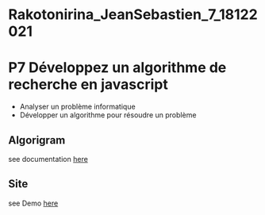 # Rakotonirina_JeanSebastien_7_18122021
# P7 Développez un algorithme de recherche en javascript
- Analyser un problème informatique
- Développer un algorithme pour résoudre un problème

## Algorigram
see documentation [here](https://github.com/jsr029/Rakotonirina_JeanSebastien_7_18122021/tree/master/P7CreateResearchAlgo.html)

## Site
see Demo [here](P7CreateResearchAlgo.html)
